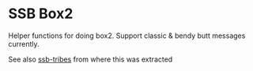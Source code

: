 # SSB Box2

Helper functions for doing box2. Support classic & bendy butt messages
currently.

See also [ssb-tribes] from where this was extracted

[ssb-tribes]: https://github.com/mixmix/ssb-tribes
